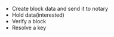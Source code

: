- Create block data and send it to notary
- Hold data(interested)
- Verify a block 
- Resolve a key
